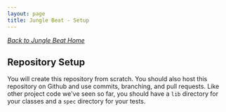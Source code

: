 ```yaml
---
layout: page
title: Jungle Beat - Setup
---
```


_[Back to Jungle Beat Home](./index)_

## Repository Setup

You will create this repository from scratch. You should also host this repository on Github and use commits, branching, and pull requests. Like other project code we've seen so far, you should have a `lib` directory for your classes and a `spec` directory for your tests.